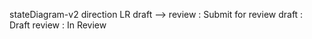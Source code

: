 stateDiagram-v2
    direction LR
    draft --> review : Submit for review
    draft : Draft
    review : In Review